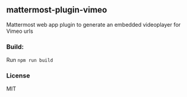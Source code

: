 ## mattermost-plugin-vimeo
Mattermost web app plugin to generate an embedded videoplayer for Vimeo urls

### Build:
Run `npm run build`

### License
MIT